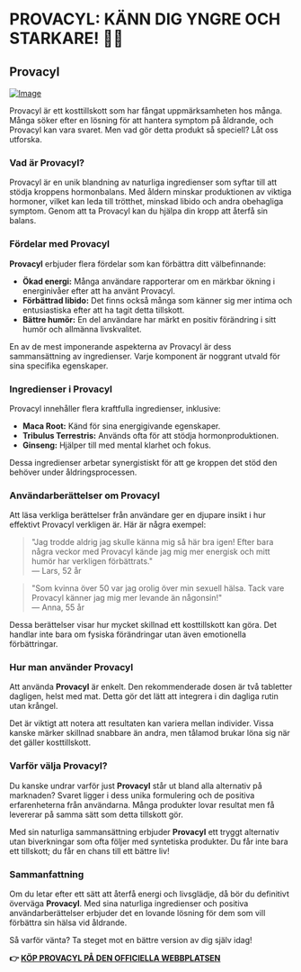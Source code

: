 # PROVACYL: KÄNN DIG YNGRE OCH STARKARE! 💪✨

## Provacyl

[![Image](https://www2.sellhealth.com/292/300x250.jpg)](https://gchaffi.com/2SfSTcfF)

Provacyl är ett kosttillskott som har fångat uppmärksamheten hos många. Många söker efter en lösning för att hantera symptom på åldrande, och Provacyl kan vara svaret. Men vad gör detta produkt så speciell? Låt oss utforska.

### Vad är Provacyl?

Provacyl är en unik blandning av naturliga ingredienser som syftar till att stödja kroppens hormonbalans. Med åldern minskar produktionen av viktiga hormoner, vilket kan leda till trötthet, minskad libido och andra obehagliga symptom. Genom att ta Provacyl kan du hjälpa din kropp att återfå sin balans.

### Fördelar med Provacyl

**Provacyl** erbjuder flera fördelar som kan förbättra ditt välbefinnande:

- **Ökad energi:** Många användare rapporterar om en märkbar ökning i energinivåer efter att ha använt Provacyl.
- **Förbättrad libido:** Det finns också många som känner sig mer intima och entusiastiska efter att ha tagit detta tillskott.
- **Bättre humör:** En del användare har märkt en positiv förändring i sitt humör och allmänna livskvalitet.

En av de mest imponerande aspekterna av Provacyl är dess sammansättning av ingredienser. Varje komponent är noggrant utvald för sina specifika egenskaper.

### Ingredienser i Provacyl

Provacyl innehåller flera kraftfulla ingredienser, inklusive:

- **Maca Root:** Känd för sina energigivande egenskaper.
- **Tribulus Terrestris:** Används ofta för att stödja hormonproduktionen.
- **Ginseng:** Hjälper till med mental klarhet och fokus.

Dessa ingredienser arbetar synergistiskt för att ge kroppen det stöd den behöver under åldringsprocessen.

### Användarberättelser om Provacyl

Att läsa verkliga berättelser från användare ger en djupare insikt i hur effektivt Provacyl verkligen är. Här är några exempel:

> "Jag trodde aldrig jag skulle känna mig så här bra igen! Efter bara några veckor med Provacyl kände jag mig mer energisk och mitt humör har verkligen förbättrats."  
> — Lars, 52 år

> "Som kvinna över 50 var jag orolig över min sexuell hälsa. Tack vare Provacyl känner jag mig mer levande än någonsin!"  
> — Anna, 55 år

Dessa berättelser visar hur mycket skillnad ett kosttillskott kan göra. Det handlar inte bara om fysiska förändringar utan även emotionella förbättringar.

### Hur man använder Provacyl

Att använda **Provacyl** är enkelt. Den rekommenderade dosen är två tabletter dagligen, helst med mat. Detta gör det lätt att integrera i din dagliga rutin utan krångel.

Det är viktigt att notera att resultaten kan variera mellan individer. Vissa kanske märker skillnad snabbare än andra, men tålamod brukar löna sig när det gäller kosttillskott.

### Varför välja Provacyl?

Du kanske undrar varför just **Provacyl** står ut bland alla alternativ på marknaden? Svaret ligger i dess unika formulering och de positiva erfarenheterna från användarna. Många produkter lovar resultat men få levererar på samma sätt som detta tillskott gör.

Med sin naturliga sammansättning erbjuder **Provacyl** ett tryggt alternativ utan biverkningar som ofta följer med syntetiska produkter. Du får inte bara ett tillskott; du får en chans till ett bättre liv!

### Sammanfattning

Om du letar efter ett sätt att återfå energi och livsglädje, då bör du definitivt överväga **Provacyl**. Med sina naturliga ingredienser och positiva användarberättelser erbjuder det en lovande lösning för dem som vill förbättra sin hälsa vid åldrande.

Så varför vänta? Ta steget mot en bättre version av dig själv idag!



**👉 [KÖP PROVACYL PÅ DEN OFFICIELLA WEBBPLATSEN](https://gchaffi.com/2SfSTcfF)**